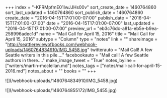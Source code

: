 +++
index = "-KFRMpfmE01IwJJHs00v"
sort_create_date = 1460764860
sort_last_updated = 1460764860
sort_publish_date = 1460764860
create_date = "2016-04-15T17:01:00-07:00"
publish_date = "2016-04-15T17:01:00-07:00"
date = "2016-04-15T17:01:00-07:00"
last_updated = "2016-04-15T17:01:00-07:00"
preview_url = "eb3c76dc-a81a-eb5e-b9ea-258996adec1d"
name = "Mail Call for April 15, 2016"
title = "Mail Call for April 15, 2016"
subtype = "Column"
type = "notes"
link = ""
shareimage = "http://seattlereviewofbooks.com/webhook-uploads/1460764834910/IMG_5458.jpg"
twitterauto = "Mail Call! A few Seattle writers in this pile...."
facebookauto = "Mail call! A few Seattle authors in there...."
make_image_tweet = "True"
notes_byline = ["writers/martin-mcclellan.md"]
notes_tags = ["notes/mail-call-for-april-15-2016.md"]
notes_about = ""
books = ""
+++
<p class="image">![](/webhook-uploads/1460764834910/IMG_5458.jpg)</p>
<p class="image">![](/webhook-uploads/1460764855172/IMG_5455.jpg)</p>